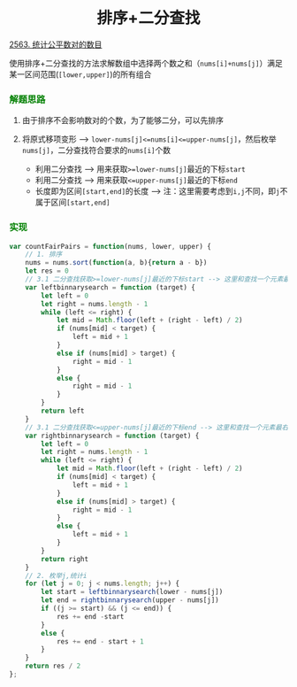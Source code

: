 # <center>排序+二分查找

[2563. 统计公平数对的数目](https://leetcode.cn/problems/count-the-number-of-fair-pairs/)

使用排序+二分查找的方法求解数组中选择两个数之和（``nums[i]+nums[j]``）满足某一区间范围(``[lower,upper]``)的所有组合

### <font color="green">解题思路</font>

1. 由于排序不会影响数对的个数，为了能够二分，可以先排序

2. 将原式移项变形 --> ``lower-nums[j]<=nums[i]<=upper-nums[j]``，然后枚举``nums[j]``，二分查找符合要求的``nums[i]``个数
   * 利用二分查找 --> 用来获取``>=lower-nums[j]``最近的下标``start``
   * 利用二分查找 --> 用来获取``<=upper-nums[j]``最近的下标`end`
   * 长度即为区间``[start,end]``的长度 --> 注：这里需要考虑到``i,j``不同，即``j``不属于区间``[start,end]``

### <font color = "green">实现</font>

```javascript
var countFairPairs = function(nums, lower, upper) {
    // 1. 排序
    nums = nums.sort(function(a, b){return a - b})
    let res = 0
    // 3.1 二分查找获取>=lower-nums[j]最近的下标start --> 这里和查找一个元素最左边的位置相同
    var leftbinnarysearch = function (target) {
        let left = 0
        let right = nums.length - 1
        while (left <= right) {
            let mid = Math.floor(left + (right - left) / 2) 
            if (nums[mid] < target) {
                left = mid + 1
            }
            else if (nums[mid] > target) {
                right = mid - 1
            }
            else {
                right = mid - 1
            }
        }
        return left
    }
    // 3.1 二分查找获取<=upper-nums[j]最近的下标end --> 这里和查找一个元素最右边的位置相同
    var rightbinnarysearch = function (target) {
        let left = 0
        let right = nums.length - 1
        while (left <= right) {
            let mid = Math.floor(left + (right - left) / 2) 
            if (nums[mid] < target) {
                left = mid + 1
            }
            else if (nums[mid] > target) {
                right = mid - 1
            }
            else {
                left = mid + 1
            }    
        }
        return right
    }
    // 2. 枚举j,统计i
    for (let j = 0; j < nums.length; j++) {
        let start = leftbinnarysearch(lower - nums[j])
        let end = rightbinnarysearch(upper - nums[j])
        if ((j >= start) && (j <= end)) {
            res += end -start
        }
        else {
            res += end - start + 1
        }
    }
    return res / 2
};
```

